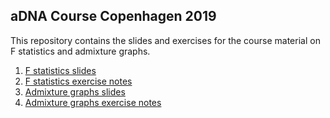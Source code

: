 aDNA Course Copenhagen 2019
----
This repository contains the slides and exercises for the course material on F statistics and admixture graphs.

1. [F statistics slides](Fstats.pdf)
2. [F statistics exercise notes](Fstats.md)
3. [Admixture graphs slides](AdmixtureGraphs.pdf)
4. [Admixture graphs exercise notes](AdmixtureGraphs.md)
